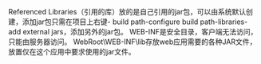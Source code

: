Referenced Libraries（引用的库）放的是自己引用的jar包，可以由系统默认创建，添加jar包只需在项目上右键-
build path-configure build path-libraries-add external jars，添加另外的jar包。
WEB-INF是安全目录，客户端无法访问，只能由服务器访问。
WebRoot\WEB-INF\lib存放web应用需要的各种JAR文件，放置仅在这个应用中要求使用的jar文件。
